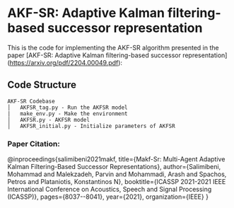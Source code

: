 # AKF-SR: Adaptive Kalman filtering-based successor representation

This is the code for implementing the AKF-SR algorithm presented in the paper [AKF-SR: Adaptive Kalman filtering-based successor representation] (https://arxiv.org/pdf/2204.00049.pdf): 
## Code Structure
```
AKF-SR Codebase
│   AKFSR_tag.py - Run the AKFSR model
|   make_env.py - Make the environment
│   AKFSR.py - AKFSR model
│   AKFSR_initial.py - Initialize parameters of AKFSR

```

### Paper Citation:
@inproceedings{salimibeni2021makf,
  title={Makf-Sr: Multi-Agent Adaptive Kalman Filtering-Based Successor Representations},
  author={Salimibeni, Mohammad and Malekzadeh, Parvin and Mohammadi, Arash and Spachos, Petros and Plataniotis, Konstantinos N},
  booktitle={ICASSP 2021-2021 IEEE International Conference on Acoustics, Speech and Signal Processing (ICASSP)},
  pages={8037--8041},
  year={2021},
  organization={IEEE}
}
